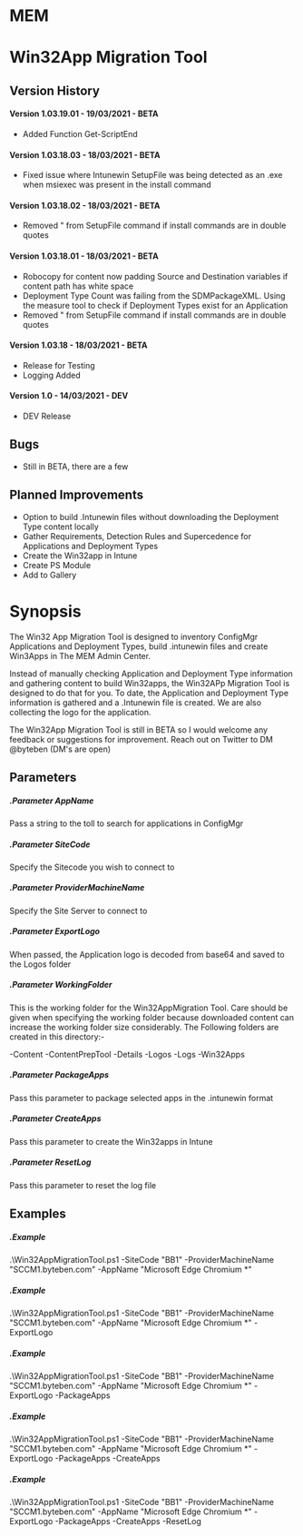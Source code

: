 # MEM  
  
# Win32App Migration Tool
 
   
## Version History  
  
#### Version 1.03.19.01 - 19/03/2021 - BETA    
- Added Function Get-ScriptEnd  
  
#### Version 1.03.18.03 - 18/03/2021 - BETA   
- Fixed issue where Intunewin SetupFile was being detected as an .exe when msiexec was present in the install command  
  
#### Version 1.03.18.02 - 18/03/2021 - BETA   
- Removed " from SetupFile command if install commands are in double quotes  
  
#### Version 1.03.18.01 - 18/03/2021  - BETA  
- Robocopy for content now padding Source and Destination variables if content path has white space  
- Deployment Type Count was failing from the SDMPackageXML. Using the measure tool to check if Deployment Types exist for an Application  
- Removed " from SetupFile command if install commands are in double quotes  
  
#### Version 1.03.18 - 18/03/2021  - BETA
- Release for Testing  
- Logging Added  

#### Version 1.0 - 14/03/2021 - DEV  
- DEV Release  

## Bugs  
  
- Still in BETA, there are a few
  
## Planned Improvements  
  
- Option to build .Intunewin files without downloading the Deployment Type content locally
- Gather Requirements, Detection Rules and Supercedence for Applications and Deployment Types
- Create the Win32app in Intune 
- Create PS Module  
- Add to Gallery  
  
# Synopsis  
  
The Win32 App Migration Tool is designed to inventory ConfigMgr Applications and Deployment Types, build .intunewin files and create Win3Apps in The MEM Admin Center.  
  
Instead of manually checking Application and Deployment Type information and gathering content to build Win32apps, the Win32APp Migration Tool is designed to do that for you. To date, the Application and Deployment Type information is gathered and a .Intunewin file is created. We are also collecting the logo for the application.  
  
The Win32App Migration Tool is still in BETA so I would welcome any feedback or suggestions for improvement. Reach out on Twitter to DM @byteben (DM's are open)  
  
## Parameters  
  
##### .Parameter AppName
Pass a string to the toll to search for applications in ConfigMgr

##### .Parameter SiteCode
Specify the Sitecode you wish to connect to

##### .Parameter ProviderMachineName
Specify the Site Server to connect to

##### .Parameter ExportLogo
When passed, the Application logo is decoded from base64 and saved to the Logos folder

##### .Parameter WorkingFolder
This is the working folder for the Win32AppMigration Tool. Care should be given when specifying the working folder because downloaded content can increase the working folder size considerably. The Following folders are created in this directory:-

-Content
-ContentPrepTool
-Details
-Logos
-Logs
-Win32Apps

##### .Parameter PackageApps
Pass this parameter to package selected apps in the .intunewin format

##### .Parameter CreateApps
Pass this parameter to create the Win32apps in Intune

##### .Parameter ResetLog
Pass this parameter to reset the log file

## Examples  
  
##### .Example
.\Win32AppMigrationTool.ps1 -SiteCode "BB1" -ProviderMachineName "SCCM1.byteben.com" -AppName "Microsoft Edge Chromium *"

##### .Example
.\Win32AppMigrationTool.ps1 -SiteCode "BB1" -ProviderMachineName "SCCM1.byteben.com" -AppName "Microsoft Edge Chromium *" -ExportLogo

##### .Example
.\Win32AppMigrationTool.ps1 -SiteCode "BB1" -ProviderMachineName "SCCM1.byteben.com" -AppName "Microsoft Edge Chromium *" -ExportLogo -PackageApps

##### .Example
.\Win32AppMigrationTool.ps1 -SiteCode "BB1" -ProviderMachineName "SCCM1.byteben.com" -AppName "Microsoft Edge Chromium *" -ExportLogo -PackageApps -CreateApps

##### .Example
.\Win32AppMigrationTool.ps1 -SiteCode "BB1" -ProviderMachineName "SCCM1.byteben.com" -AppName "Microsoft Edge Chromium *" -ExportLogo -PackageApps -CreateApps -ResetLog

